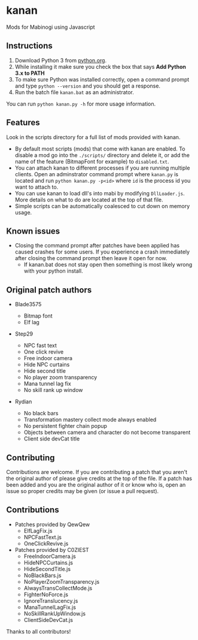 # kanan
Mods for Mabinogi using Javascript

## Instructions
1. Download Python 3 from [python.org](https://www.python.org/downloads/).
2. While installing it make sure you check the box that says **Add Python 3.x to
PATH**
3. To make sure Python was installed correctly, open a command prompt and type
`python --version` and you should get a response.
4. Run the batch file `kanan.bat` as an administrator.

You can run `python kanan.py -h` for more usage information.

## Features
Look in the scripts directory for a full list of mods provided with kanan.
* By default most scripts (mods) that come with kanan are enabled. To disable a
mod go into the `./scripts/` directory and delete it, or add the name of the
feature (BitmapFont for example) to `disabled.txt`.
* You can attach kanan to different processes if you are running multiple
clients. Open an adminstrator command prompt where `kanan.py` is located and run
`python kanan.py -p<id>` where `id` is the process id you want to attach to.
* You can use kanan to load dll's into mabi by modifying `DllLoader.js`. More
details on what to do are located at the top of that file.
* Simple scripts can be automatically coalesced to cut down on memory usage.

## Known issues
* Closing the command prompt after patches have been applied has caused crashes
for some users. If you experience a crash immediately after closing the command
prompt then leave it open for now.
    * If kanan.bat does not stay open then something is most likely wrong with
your python install.

## Original patch authors
* Blade3575
    * Bitmap font
    * Elf lag
* Step29
    * NPC fast text
    * One click revive
    * Free indoor camera
    * Hide NPC curtains
    * Hide second title
    * No player zoom transparency
    * Mana tunnel lag fix
    * No skill rank up window

* Rydian
    * No black bars
    * Transformation mastery collect mode always enabled
    * No persistent fighter chain popup
    * Objects between camera and character do not become transparent
    * Client side devCat title

## Contributing
Contributions are welcome. If you are contributing a patch that you aren't the
original author of please give credits at the top of the file. If a patch has
been added and you are the original author of it or know who is, open an issue
so proper credits may be given (or issue a pull request).

## Contributions
* Patches provided by QewQew
    * ElfLagFix.js
    * NPCFastText.js
    * OneClickRevive.js
* Patches provided by C0ZIEST
    * FreeIndoorCamera.js
    * HideNPCCurtains.js
    * HideSecondTitle.js
    * NoBlackBars.js
    * NoPlayerZoomTransparency.js
    * AlwaysTransCollectMode.js
    * FighterNoForce.js
    * IgnoreTranslucency.js
    * ManaTunnelLagFix.js
    * NoSkillRankUpWindow.js
    * ClientSideDevCat.js

Thanks to all contributors!

